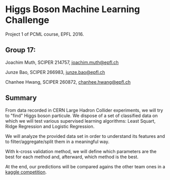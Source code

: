 # Higgs Boson Machine Learning Challenge
Project 1 of PCML course, EPFL 2016.

## Group 17: 

Joachim Muth, SCIPER 214757, joachim.muth@epfl.ch 

Junze Bao, SCIPER 266983, junze.bao@epfl.ch 

Chanhee Hwang, SCIPER 260872, chanhee.hwang@epfl.ch

## Summary

From data recorded in CERN Large Hadron Collider experiments, we will try to "find" Higgs boson particule. We dispose of a set of classified data on which we will test various supervised learning algorithms: Least Squart, Ridge Regression and Logistic Regression. 

We will analyze the provided data set in order to understand its features and to filter/aggregate/split them in a meaningful way.

With k-cross validation method, we will define which parameters are the best for each method and, afterward, which method is the best.

At the end, our predictions will be compared agains the other team ones in a [kaggle competition](https://inclass.kaggle.com/c/epfml-project-1).


